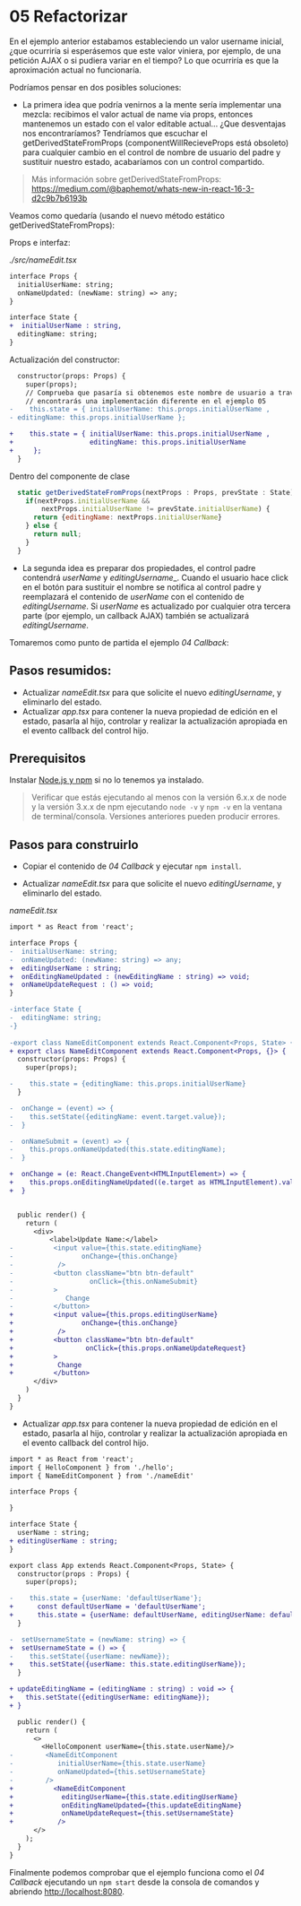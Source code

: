 # 05 Refactorizar

En el ejemplo anterior estabamos estableciendo un valor username inicial, ¿que ocurriría si esperásemos que este valor viniera, por ejemplo, de una petición AJAX o si pudiera variar en el tiempo? Lo que ocurriría es que la aproximación actual no funcionaría.

Podríamos pensar en dos posibles soluciones:

- La primera idea que podría venirnos a la mente sería implementar una mezcla: recibimos el valor actual de  name via props, entonces mantenemos un estado con el valor editable actual... ¿Que desventajas nos encontraríamos? Tendríamos que escuchar el getDerivedStateFromProps (componentWillRecieveProps está obsoleto) para cualquier cambio en el control de nombre de usuario del padre y sustituir nuestro estado, acabaríamos con un control compartido.

> Más información sobre getDerivedStateFromProps: https://medium.com/@baphemot/whats-new-in-react-16-3-d2c9b7b6193b

Veamos como quedaría (usando el nuevo método estático getDerivedStateFromProps):

Props e interfaz:

_./src/nameEdit.tsx_

```diff
interface Props {
  initialUserName: string;
  onNameUpdated: (newName: string) => any;
}

interface State {
+  initialUserName : string,
  editingName: string;
}
```
Actualización del constructor:

```diff
  constructor(props: Props) {
    super(props);
    // Comprueba que pasaría si obtenemos este nombre de usuario a través de un callback AJAX
    // encontrarás una implementación diferente en el ejemplo 05
-    this.state = { initialUserName: this.props.initialUserName ,
- editingName: this.props.initialUserName };

+    this.state = { initialUserName: this.props.initialUserName ,
+                   editingName: this.props.initialUserName 
+     };
  }
```
Dentro del componente de clase

```javascript
  static getDerivedStateFromProps(nextProps : Props, prevState : State) : Partial<State> {
    if(nextProps.initialUserName && 
        nextProps.initialUserName != prevState.initialUserName) {
      return {editingName: nextProps.initialUserName}  
    } else {
      return null;
    }
  }
```

- La segunda idea es preparar dos propiedades, el control padre contendrá _userName_ y _editingUsername__. Cuando el usuario hace click en el botón para sustituir el nombre se notifica al control padre y reemplazará el contenido de _userName_ con el contenido de  _editingUsername_. Si _userName_ es actualizado por cualquier otra tercera parte (por ejemplo, un callback AJAX) también se actualizará _editingUsername_.

Tomaremos como punto de partida el ejemplo _04 Callback_:

## Pasos resumidos:

- Actualizar _nameEdit.tsx_ para que solicite el nuevo _editingUsername_, y eliminarlo del estado.
- Actualizar _app.tsx_ para contener la nueva propiedad de edición en el estado, pasarla al hijo, controlar y realizar la actualización apropiada en el evento callback del control hijo.

## Prerequisitos

Instalar [Node.js y npm](https://nodejs.org/es/) si no lo tenemos ya instalado.

> Verificar que estás ejecutando al menos con la versión 6.x.x de node y la versión 3.x.x de npm ejecutando `node -v` y `npm -v` en la ventana de terminal/consola. Versiones anteriores pueden producir errores.

## Pasos para construirlo

- Copiar el contenido de _04 Callback_ y ejecutar `npm install`.

- Actualizar _nameEdit.tsx_ para que solicite el nuevo _editingUsername_, y eliminarlo del estado.

_nameEdit.tsx_

```diff
import * as React from 'react';

interface Props {
-  initialUserName: string;
-  onNameUpdated: (newName: string) => any;  
+  editingUserName : string;
+  onEditingNameUpdated : (newEditingName : string) => void;
+  onNameUpdateRequest : () => void;  
}

-interface State {
-  editingName: string;
-}
  
-export class NameEditComponent extends React.Component<Props, State> {
+ export class NameEditComponent extends React.Component<Props, {}> {
  constructor(props: Props) {
    super(props);

-    this.state = {editingName: this.props.initialUserName}
  }

-  onChange = (event) => {
-    this.setState({editingName: event.target.value});
-  }

-  onNameSubmit = (event) => {
-    this.props.onNameUpdated(this.state.editingName);
-  }

+  onChange = (e: React.ChangeEvent<HTMLInputElement>) => {
+    this.props.onEditingNameUpdated((e.target as HTMLInputElement).value);
+  }


  public render() {
    return (
      <div>
          <label>Update Name:</label>
-          <input value={this.state.editingName} 
-                 onChange={this.onChange}
-           />
-          <button className="btn btn-default" 
-                   onClick={this.onNameSubmit}
-          >
-             Change
-          </button>
+          <input value={this.props.editingUserName}
+                 onChange={this.onChange} 
+           />
+          <button className="btn btn-default" 
+                  onClick={this.props.onNameUpdateRequest}
+          >
+           Change
+          </button>
      </div>
    )
  }
}
```

- Actualizar _app.tsx_ para contener la nueva propiedad de edición en el estado, pasarla al hijo, controlar y realizar la actualización apropiada en el evento callback del control hijo.

```diff
import * as React from 'react';
import { HelloComponent } from './hello';
import { NameEditComponent } from './nameEdit'

interface Props {

}

interface State {
  userName : string;
+ editingUserName : string;  
}

export class App extends React.Component<Props, State> {
  constructor(props : Props) {
    super(props);

-    this.state = {userName: 'defaultUserName'};
+      const defaultUserName = 'defaultUserName';
+      this.state = {userName: defaultUserName, editingUserName: defaultUserName};
  }

-  setUsernameState = (newName: string) => {
+  setUsernameState = () => {  
-    this.setState({userName: newName});
+    this.setState({userName: this.state.editingUserName});
  }

+ updateEditingName = (editingName : string) : void => {
+   this.setState({editingUserName: editingName});
+ }

  public render() {
    return (
      <>
        <HelloComponent userName={this.state.userName}/>
-        <NameEditComponent 
-           initialUserName={this.state.userName} 
-           onNameUpdated={this.setUsernameState}
-        />
+          <NameEditComponent
+            editingUserName={this.state.editingUserName}
+            onEditingNameUpdated={this.updateEditingName}
+            onNameUpdateRequest={this.setUsernameState} 
+           />
      </>
    );
  }
}
```

Finalmente podemos comprobar que el ejemplo funciona como el _04 Callback_ ejecutando un `npm start` desde la consola de comandos y abriendo [http://localhost:8080](http://localhost:8080).
